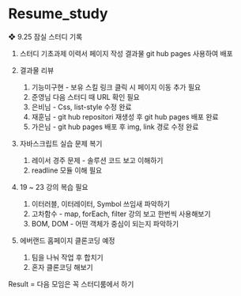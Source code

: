# Resume_study

❖ 9.25 잠실 스터디 기록
1. 스터디 기초과제 이력서 페이지 작성 결과물 git hub pages 사용하여 배포

2. 결과물 리뷰
    1) 기능미구현 - 보유 스킬 링크 클릭 시 페이지 이동 추가 필요
    2) 준영님 다음 스터디 때 URL 확인 필요
    3) 은비님 - Css, list-style 수정 완료
    4) 재훈님 - git hub repositori 재생성 후 git hub pages 배포 완료
    5) 가은님 - git hub pages 배포 후 img, link 경로 수정 완료

3. 자바스크립트 실습 문제 복기
    1) 레이서 경주 문제 - 솔루션 코드 보고 이해하기
    2) readline 모듈 이해 필요

4. 19 ~ 23 강의 복습 필요 
    1) 이터러블, 이터레이터, Symbol 쓰임새 파악하기
    2) 고차함수 - map, forEach, filter 강의 보고 한번씩 사용해보기 
    3) BOM, DOM - 어떤 객체가 중심이 되는지 파악하기

5. 에버랜드 홈페이지 클론코딩 예정
    1) 팀을 나눠 작업 후 합치기
    2) 혼자 클론코딩 해보기

Result = 다음 모임은 꼭 스터디룸에서 하기